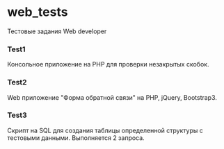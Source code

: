 # web_tests 

Тестовые задания Web developer

### Test1

Консольное приложение на PHP для проверки незакрытых скобок.

### Test2

Web приложение "Форма обратной связи" на PHP, jQuery, Bootstrap3.

### Test3

Скрипт на SQL для создания таблицы определенной структуры с тестовыми данными. Выполняется 2 запроса.
